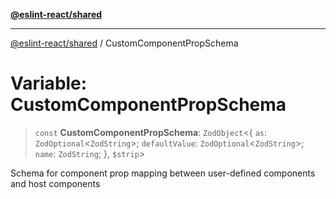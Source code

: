 [**@eslint-react/shared**](../README.md)

***

[@eslint-react/shared](../README.md) / CustomComponentPropSchema

# Variable: CustomComponentPropSchema

> `const` **CustomComponentPropSchema**: `ZodObject`\<\{ `as`: `ZodOptional`\<`ZodString`\>; `defaultValue`: `ZodOptional`\<`ZodString`\>; `name`: `ZodString`; \}, `$strip`\>

Schema for component prop mapping between user-defined components and host components
